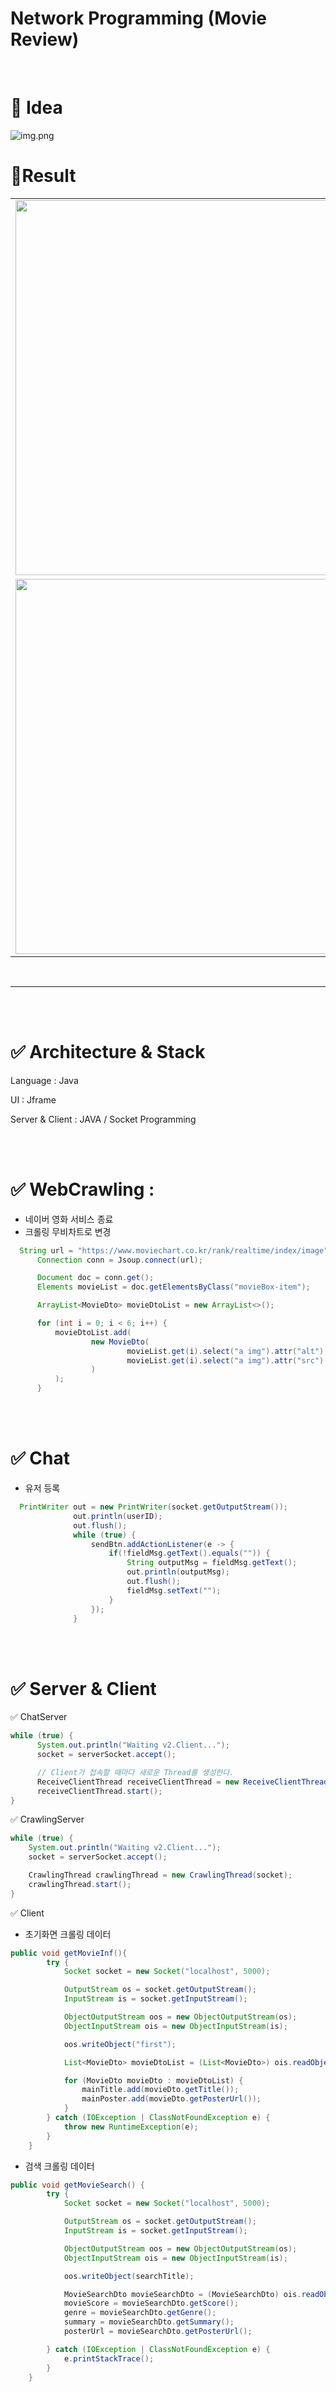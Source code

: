 # Network Programming (Movie Review)

<br>

# 💭 Idea
![img.png](image_readme/idea.png)


# 🎸Result

|  |  |
| --- | --- |
| <img width="600" src="https://github.com/l2yujw/USW_NetworkProject/assets/49338509/173d0fb8-6f1e-4de5-82d5-f292811675d2"> | <img width="600" src="https://github.com/l2yujw/USW_NetworkProject/assets/49338509/378c46d6-718f-485f-a15e-e779668337ec"> |
| <img width="600" src="https://github.com/l2yujw/USW_NetworkProject/assets/49338509/4746ee1f-d53e-449c-b6c5-fa2766545696"> | <img width="600" src="https://github.com/l2yujw/USW_NetworkProject/assets/49338509/8d717a9e-684b-4dc6-a74e-8512cea478d1"> |

<br>

---

<br><br>

# ✅ Architecture & Stack

Language : Java

UI : Jframe

Server & Client : JAVA / Socket Programming

<br><br>

# ✅ WebCrawling : 
  - 네이버 영화 서비스 종료
  - 크롤링 무비차트로 변경
  ```java
    String url = "https://www.moviechart.co.kr/rank/realtime/index/image";// 영화 랭킹
        Connection conn = Jsoup.connect(url);

        Document doc = conn.get();
        Elements movieList = doc.getElementsByClass("movieBox-item");

        ArrayList<MovieDto> movieDtoList = new ArrayList<>();

        for (int i = 0; i < 6; i++) {
            movieDtoList.add(
                    new MovieDto(
                            movieList.get(i).select("a img").attr("alt"),
                            movieList.get(i).select("a img").attr("src").substring(51)
                    )
            );
        }
  ```

<br><br>

# ✅ Chat

  - 유저 등록
  ```java
    PrintWriter out = new PrintWriter(socket.getOutputStream());
                out.println(userID);
                out.flush();
                while (true) {
                    sendBtn.addActionListener(e -> {
                        if(!fieldMsg.getText().equals("")) {
                            String outputMsg = fieldMsg.getText();
                            out.println(outputMsg);
                            out.flush();
                            fieldMsg.setText("");
                        }
                    });
                }
  ```



<br><br>

# ✅ Server & Client

  ✅ ChatServer
  ```java
  while (true) {
        System.out.println("Waiting v2.Client...");
        socket = serverSocket.accept();

        // Client가 접속할 때마다 새로운 Thread를 생성한다.
        ReceiveClientThread receiveClientThread = new ReceiveClientThread(socket);
        receiveClientThread.start();
  }
  ```

  ✅ CrawlingServer
  ```java
  while (true) {
      System.out.println("Waiting v2.Client...");
      socket = serverSocket.accept();

      CrawlingThread crawlingThread = new CrawlingThread(socket);
      crawlingThread.start();
  }
  ```

✅ Client
- 초기화면 크롤링 데이터
```java
public void getMovieInf(){
        try {
            Socket socket = new Socket("localhost", 5000);

            OutputStream os = socket.getOutputStream();
            InputStream is = socket.getInputStream();

            ObjectOutputStream oos = new ObjectOutputStream(os);
            ObjectInputStream ois = new ObjectInputStream(is);

            oos.writeObject("first");

            List<MovieDto> movieDtoList = (List<MovieDto>) ois.readObject();

            for (MovieDto movieDto : movieDtoList) {
                mainTitle.add(movieDto.getTitle());
                mainPoster.add(movieDto.getPosterUrl());
            }
        } catch (IOException | ClassNotFoundException e) {
            throw new RuntimeException(e);
        }
    }
```
  - 검색 크롤링 데이터
```java
public void getMovieSearch() {
        try {
            Socket socket = new Socket("localhost", 5000);

            OutputStream os = socket.getOutputStream();
            InputStream is = socket.getInputStream();

            ObjectOutputStream oos = new ObjectOutputStream(os);
            ObjectInputStream ois = new ObjectInputStream(is);

            oos.writeObject(searchTitle);

            MovieSearchDto movieSearchDto = (MovieSearchDto) ois.readObject();
            movieScore = movieSearchDto.getScore();
            genre = movieSearchDto.getGenre();
            summary = movieSearchDto.getSummary();
            posterUrl = movieSearchDto.getPosterUrl();

        } catch (IOException | ClassNotFoundException e) {
            e.printStackTrace();
        }
    }
```
